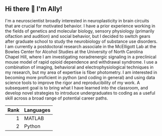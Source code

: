 ## Hi there 👋 I'm Ally!

I'm a neuroscientist broadly interested in neuroplasticity in brain circuits that are crucial for motivated behavior. I have a prior experience working in the fields of genetics and molecular biology, sensory physiology (primarily olfaction and audition) and social behavior, but I decided to switch gears after graduate school to study the neurobiology of substance use disorders. I am currently a postdoctoral research associate in the McElligott Lab at the Bowles Center for Alcohol Studies at the University of North Carolina Chapel Hill, where I am investigating noradrenergic signaling in a preclinical mouse model of rapid opioid dependence and withdrawal syndrome. I use a combination of imaging, behavioral and electrophysiological techniques in my research, but my area of expertise is fiber photometry. I am interested in becoming more proficient in python (and coding in general) and using data science tools to improve the rigor and reproducibility of my work. A subsequent goal is to bring what I have learned into the classroom, and develop novel strategies to introduce undergraduates to coding as a useful skill across a broad range of potential career paths. 

| Rank | Languages     |
|-----:|---------------|
|     1| MATLAB        |
|     2| Python        |



<!--
**anowlan/anowlan** is a ✨ _special_ ✨ repository because its `README.md` (this file) appears on your GitHub profile.

Here are some ideas to get you started:

- 🔭 I’m currently working on 
- 🌱 I’m currently learning ...
- 👯 I’m looking to collaborate on ...
- 🤔 I’m looking for help with ...
- 💬 Ask me about ...
- 📫 How to reach me: anowlan@email.unc.edu
- ⚡ Fun fact: ...
-->
